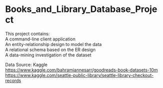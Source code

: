 # Books_and_Library_Database_Project
This project contains: <br />
A command-line client application <br />
An entity-relationship design to model the data <br />
A relational schema based on the ER design <br />
A data-mining investigation of the dataset <br />

Data Source: Kaggle <br />
https://www.kaggle.com/bahramjannesarr/goodreads-book-datasets-10m <br />
https://www.kaggle.com/seattle-public-library/seattle-library-checkout-records <br />
